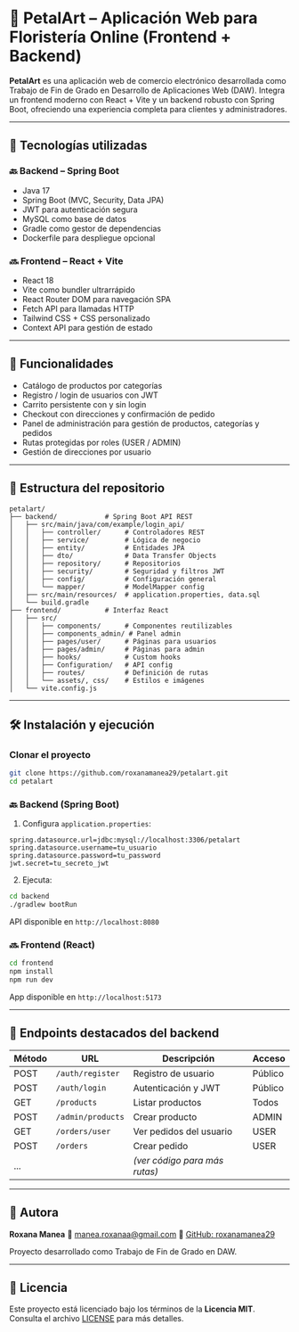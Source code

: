 # 🌸 PetalArt – Aplicación Web para Floristería Online (Frontend + Backend)

**PetalArt** es una aplicación web de comercio electrónico desarrollada como Trabajo de Fin de Grado en Desarrollo de Aplicaciones Web (DAW). Integra un frontend moderno con React + Vite y un backend robusto con Spring Boot, ofreciendo una experiencia completa para clientes y administradores.

---

## 🧰 Tecnologías utilizadas

### 🔙 Backend – Spring Boot

* Java 17
* Spring Boot (MVC, Security, Data JPA)
* JWT para autenticación segura
* MySQL como base de datos
* Gradle como gestor de dependencias
* Dockerfile para despliegue opcional

### 🔜 Frontend – React + Vite

* React 18
* Vite como bundler ultrarrápido
* React Router DOM para navegación SPA
* Fetch API para llamadas HTTP
* Tailwind CSS + CSS personalizado
* Context API para gestión de estado

---

## 🚀 Funcionalidades

* Catálogo de productos por categorías
* Registro / login de usuarios con JWT
* Carrito persistente con y sin login
* Checkout con direcciones y confirmación de pedido
* Panel de administración para gestión de productos, categorías y pedidos
* Rutas protegidas por roles (USER / ADMIN)
* Gestión de direcciones por usuario

---

## 📂 Estructura del repositorio

```
petalart/
├── backend/            # Spring Boot API REST
│   ├── src/main/java/com/example/login_api/
│   │   ├── controller/      # Controladores REST
│   │   ├── service/         # Lógica de negocio
│   │   ├── entity/          # Entidades JPA
│   │   ├── dto/             # Data Transfer Objects
│   │   ├── repository/      # Repositorios
│   │   ├── security/        # Seguridad y filtros JWT
│   │   ├── config/          # Configuración general
│   │   └── mapper/          # ModelMapper config
│   ├── src/main/resources/  # application.properties, data.sql
│   └── build.gradle
├── frontend/           # Interfaz React
│   ├── src/
│   │   ├── components/      # Componentes reutilizables
│   │   ├── components_admin/ # Panel admin
│   │   ├── pages/user/      # Páginas para usuarios
│   │   ├── pages/admin/     # Páginas para admin
│   │   ├── hooks/           # Custom hooks
│   │   ├── Configuration/   # API config
│   │   ├── routes/          # Definición de rutas
│   │   └── assets/, css/    # Estilos e imágenes
│   └── vite.config.js
```

---

## 🛠️ Instalación y ejecución

### Clonar el proyecto

```bash
git clone https://github.com/roxanamanea29/petalart.git
cd petalart
```

### 🔙 Backend (Spring Boot)

1. Configura `application.properties`:

```properties
spring.datasource.url=jdbc:mysql://localhost:3306/petalart
spring.datasource.username=tu_usuario
spring.datasource.password=tu_password
jwt.secret=tu_secreto_jwt
```

2. Ejecuta:

```bash
cd backend
./gradlew bootRun
```

API disponible en `http://localhost:8080`

### 🔜 Frontend (React)

```bash
cd frontend
npm install
npm run dev
```

App disponible en `http://localhost:5173`

---

## 📰 Endpoints destacados del backend

| Método | URL               | Descripción                   | Acceso  |
| ------ | ----------------- | ----------------------------- | ------- |
| POST   | `/auth/register`  | Registro de usuario           | Público |
| POST   | `/auth/login`     | Autenticación y JWT           | Público |
| GET    | `/products`       | Listar productos              | Todos   |
| POST   | `/admin/products` | Crear producto                | ADMIN   |
| GET    | `/orders/user`    | Ver pedidos del usuario       | USER    |
| POST   | `/orders`         | Crear pedido                  | USER    |
| ...    |                   | *(ver código para más rutas)* |         |

---

## 👥 Autora

**Roxana Manea**
📧 [manea.roxanaa@gmail.com](mailto:manea.roxanaa@gmail.com)
👤 [GitHub: roxanamanea29](https://github.com/roxanamanea29)

Proyecto desarrollado como Trabajo de Fin de Grado en DAW.

---

## 📄 Licencia

Este proyecto está licenciado bajo los términos de la **Licencia MIT**.
Consulta el archivo [LICENSE](./LICENSE) para más detalles.
